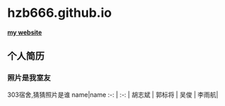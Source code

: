 # hzb666.github.io
[**my website**](https://hzb666.github.io/)

## 个人简历
### 照片是我室友
303宿舍,猜猜照片是谁
name|name
:-: | :-: |
胡志斌 | 郭标将 | 
吴俊 | 李雨航|
